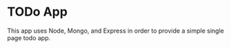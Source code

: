 # TODo App
This app uses Node, Mongo, and Express in order to provide a simple single page todo app.

